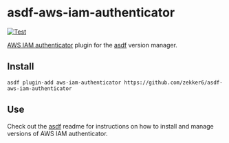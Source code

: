 # asdf-aws-iam-authenticator

[![Test](https://github.com/zekker6/asdf-envcli/actions/workflows/test.yml/badge.svg)](https://github.com/zekker6/asdf-envcli/actions/workflows/test.yml)

[AWS IAM authenticator](https://github.com/kubernetes-sigs/aws-iam-authenticator) plugin for the [asdf](https://github.com/asdf-vm/asdf) version manager.

## Install

```
asdf plugin-add aws-iam-authenticator https://github.com/zekker6/asdf-aws-iam-authenticator
```

## Use

Check out the [asdf](https://github.com/asdf-vm/asdf) readme for instructions on how to install and manage versions of AWS IAM authenticator.
